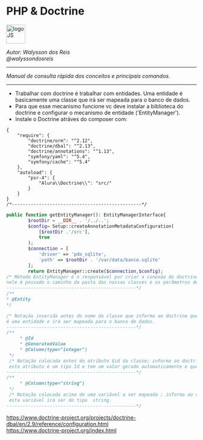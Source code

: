 # **PHP & Doctrine**
<div>
<img src="https://iconape.com/wp-content/files/pm/370804/svg/doctrine-logo-icon-png-svg.png" alt="logoJS" width="50px"/> 
</div>


*Autor: Walysson dos Reis  
@walyssondosreis*

----------------------------------------------
*Manual de consulta rápida dos conceitos e principais comandos.*  

---------------------
* Trabalhar com doctrine é trabalhar com entidades. Uma entidade é basicamente uma classe que irá 
ser mapeada para o banco de dados.
* Para que esse mecanismo funcione vc deve instalar a biblioteca do doctrine e configurar o mecanismo 
de entidade ('EntityManager'). 
* Instale o Doctrine atráves do composer com:
~~~~
{
    "require": {
        "doctrine/orm": "^2.12",
        "doctrine/dbal": "^2.13",
        "doctrine/annotations": "^1.13",
        "symfony/yaml": "^5.4",
        "symfony/cache": "^5.4"
    },
    "autoload": {
        "psr-4": {
            "Alura\\Doctrine\\": "src/"
        }
    }
}
/*------------------------------------------------*/
~~~~

~~~~PHP
public function getEntityManager(): EntityManagerInterface{
        $rootDir = __DIR__ . '/../..';
        $config= Setup::createAnnotationMetadataConfiguration(
            [$rootDir .'/src'],
            true
        );
        $connection = [
            'driver' => 'pdo_sqlite',
            'path' => $rootDir . '/var/data/banco.sqlite'
        ];
        return EntityManager::create($connection,$config);
/* Método EntityManager é o responsável por criar a conexão do doctrine com o banco de dados,
nele é passado o caminho da pasta das nossas classes e os parâmetros de configuração de conexão com o banco
------------------------------------------------*/
/**
* @Entity
*/

/* Notação inserida antes do nome da classe que informa ao doctrine que esta classe 
é uma entidade e irá ser mapeada para o banco de dados.
------------------------------------------------*/
/**
     * @Id
     * @GeneratedValue
     * @Column(type="integer")
 */
 /* Notação colocada antes do atributo $id da classe; informa ao doctrine  que 
 este atributo é um tipo Id e tem um valor gerado automaticamente e que este valor é um inteiro.
------------------------------------------------*/
/**
     * @Column(type="string")
 */
 /* Notação colocada acima de uma variável a ser mapeada ; informa ao doctrine que
 esta variável irá ser do tipo  string.
------------------------------------------------*/
~~~~



https://www.doctrine-project.org/projects/doctrine-dbal/en/2.9/reference/configuration.html  
https://www.doctrine-project.org/index.html  

